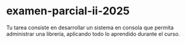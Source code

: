# examen-parcial-ii-2025
Tu tarea consiste en desarrollar un sistema en consola que permita administrar una librería, aplicando todo lo aprendido durante el curso.
